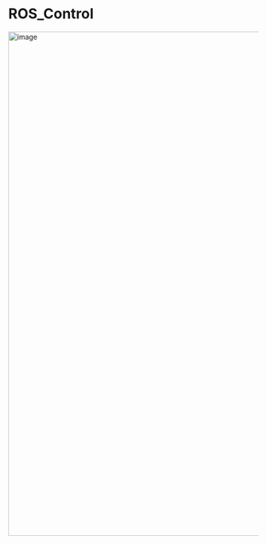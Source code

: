 # ROS_Control

<img width="1919" height="1016" alt="image" src="https://github.com/user-attachments/assets/87588790-5f48-468d-b526-d4f3e78c9238" />

